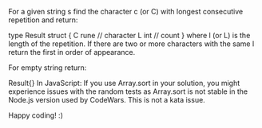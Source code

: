 For a given string s find the character c (or C) with longest consecutive repetition and return:

type Result struct {
    C rune // character
    L int  // count
}
where l (or L) is the length of the repetition. If there are two or more characters with the same l return the first in order of appearance.

For empty string return:

Result{}
In JavaScript: If you use Array.sort in your solution, you might experience issues with the random tests as Array.sort is not stable in the Node.js version used by CodeWars. This is not a kata issue.

Happy coding! :)